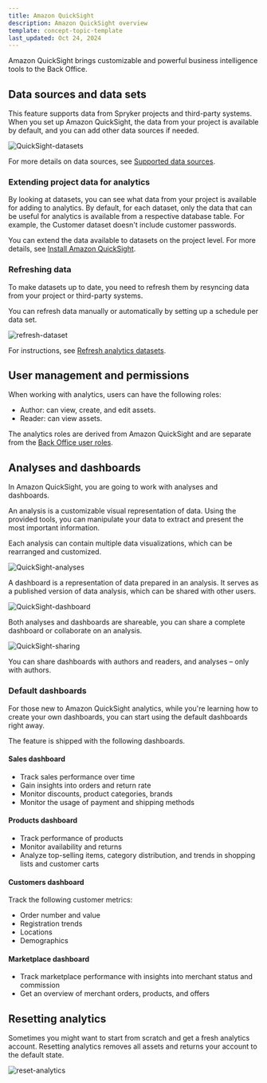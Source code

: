 ```yaml
---
title: Amazon QuickSight
description: Amazon QuickSight overview
template: concept-topic-template
last_updated: Oct 24, 2024
---
```


Amazon QuickSight brings customizable and powerful business intelligence tools to the Back Office.

## Data sources and data sets

This feature supports data from Spryker projects and third-party systems. When you set up Amazon QuickSight, the data from your project is available by default, and you can add other data sources if needed.

![QuickSight-datasets](https://spryker.s3.eu-central-1.amazonaws.com/docs/pbc/all/business-intelligence/amazon-quicksight-third-party-integration/amazon-quicksight.md/qs-data-sets.png)

For more details on data sources, see [Supported data sources](https://docs.aws.amazon.com/quicksight/latest/user/supported-data-sources.html).

### Extending project data for analytics

By looking at datasets, you can see what data from your project is available for adding to analytics. By default, for each dataset, only the data that can be useful for analytics is available from a respective database table. For example, the Customer dataset doesn't include customer passwords.

You can extend the data available to datasets on the project level. For more details, see [Install Amazon QuickSight]().



### Refreshing data

To make datasets up to date, you need to refresh them by resyncing data from your project or third-party systems.

You can refresh data manually or automatically by setting up a schedule per data set.


![refresh-dataset](https://spryker.s3.eu-central-1.amazonaws.com/docs/pbc/all/business-intelligence/amazon-quicksight-third-party-integration/amazon-quicksight.md/refresh-dataset.png)

For instructions, see [Refresh analytics datasets](/docs/pbc/all/business-intelligence/202410.0/amazon-quicksight-third-party-integration/back-office-refresh-analytics-datasets.html).




## User management and permissions


When working with analytics, users can have the following roles:
* Author: can view, create, and edit assets.
* Reader: can view assets.

<!--
To give a Back Office user access to analytics, you need to assign one of these roles to them. For instructions, see [Create users]() and [Edit users]().

-->

The analytics roles are derived from Amazon QuickSight and are separate from the [Back Office user roles](/docs/pbc/all/user-management/{{page.version}}/base-shop/manage-in-the-back-office/best-practices-manage-users-and-their-permissions-with-roles-and-groups.html).


## Analyses and dashboards

In Amazon QuickSight, you are going to work with analyses and dashboards.

An analysis is a customizable visual representation of data. Using the provided tools, you can manipulate your data to extract and present the most important information.

Each analysis can contain multiple data visualizations, which can be rearranged and customized.


![QuickSight-analyses](https://spryker.s3.eu-central-1.amazonaws.com/docs/pbc/all/business-intelligence/amazon-quicksight-third-party-integration/amazon-quicksight.md/qs-analysis.png)


A dashboard is a representation of data prepared in an analysis. It serves as a published version of data analysis, which can be shared with other users.

![QuickSight-dashboard](https://spryker.s3.eu-central-1.amazonaws.com/docs/pbc/all/business-intelligence/amazon-quicksight-third-party-integration/amazon-quicksight.md/qs-dashboard.png)


Both analyses and dashboards are shareable, you can share a complete dashboard or collaborate on an analysis.

![QuickSight-sharing](https://spryker.s3.eu-central-1.amazonaws.com/docs/pbc/all/business-intelligence/amazon-quicksight-third-party-integration/amazon-quicksight.md/qs-sharing.png)

You can share dashboards with authors and readers, and analyses – only with authors.

### Default dashboards

For those new to Amazon QuickSight analytics, while you're learning how to create your own dashboards, you can start using the default dashboards right away.

The feature is shipped with the following dashboards.

#### Sales dashboard

* Track sales performance over time
* Gain insights into orders and return rate
* Monitor discounts, product categories, brands
* Monitor the usage of payment and shipping methods

#### Products dashboard

* Track performance of products
* Monitor availability and returns
* Analyze top-selling items, category distribution, and trends in shopping lists and customer carts


#### Customers dashboard

Track the following customer metrics:
* Order number and value
* Registration trends
* Locations
* Demographics


#### Marketplace dashboard
* Track marketplace performance with insights into merchant status and commission
* Get an overview of merchant orders, products, and offers



## Resetting analytics


Sometimes you might want to start from scratch and get a fresh analytics account. Resetting analytics removes all assets and returns your account to the default state.

![reset-analytics](https://spryker.s3.eu-central-1.amazonaws.com/docs/pbc/all/business-intelligence/amazon-quicksight-third-party-integration/amazon-quicksight.md/reset-analytics.png)

